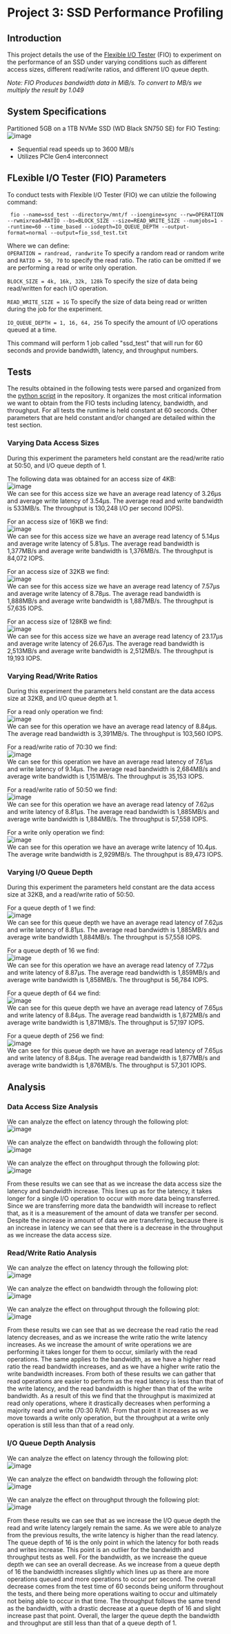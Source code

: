 # Project 3: SSD Performance Profiling

## Introduction
This project details the use of the [Flexible I/O Tester](https://github.com/axboe/fio) (FIO) to experiment on the performance of an SSD under varying conditions such as different access sizes, different read/write ratios, and different I/O queue depth. <br />

*Note: FIO Produces bandwidth data in MiB/s. To convert to MB/s we multiply the result by 1.049*

## System Specifications
Partitioned 5GB on a 1TB NVMe SSD (WD Black SN750 SE)  for FIO Testing: <br />
![image](https://github.com/user-attachments/assets/ec2787d0-0135-4a58-af2c-71be8c7cbe28) <br />

- Sequential read speeds up to 3600 MB/s 
- Utilizes PCIe Gen4 interconnect

## FLexible I/O Tester (FIO) Parameters
To conduct tests with Flexible I/O Tester (FIO) we can utilzie the following command: <br />
```
 fio --name=ssd_test --directory=/mnt/f --ioengine=sync --rw=OPERATION --rwmixread=RATIO --bs=BLOCK_SIZE --size=READ_WRITE_SIZE --numjobs=1 --runtime=60 --time_based --iodepth=IO_QUEUE_DEPTH --output-format=normal --output=fio_ssd_test.txt
``` 
Where we can define: <br />
`OPERATION = randread, randwrite` To specify a random read or random write and `RATIO = 50, 70` to specify the read ratio. The ratio can be omitted if we are performing a read or write only operation. <br />

`BLOCK_SIZE = 4k, 16k, 32k, 128k` To specify the size of data being read/written for each I/O operation. <br />

`READ_WRITE_SIZE = 1G` To specify the size of data being read or written during the job for the experiment. <br />

`IO_QUEUE_DEPTH = 1, 16, 64, 256` To specify the amount of I/O operations queued at a time. <br />

This command will perform 1 job called "ssd_test" that will run for 60 seconds and provide  bandwidth, latency, and throughput numbers. <br />

## Tests
The results obtained in the following tests were parsed and organized from the [python script](https://github.com/marcm24/acs/blob/main/project3/results.py) in the repository. It organizes the most critical information we want to obtain from the FIO tests including latency, bandwidth, and throughput. For all tests the runtime is held constant at 60 seconds. Other parameters that are held constant and/or changed are detailed within the test section. <br />

### Varying Data Access Sizes
During this experiment the parameters held constant are the read/write ratio at 50:50, and I/O queue depth of 1. <br />

The following data was obtained for an access size of 4KB: <br />
![image](https://github.com/user-attachments/assets/8c9ef416-5a33-4936-845f-f554e4a47d91) <br />
We can see for this access size we have an average read latency of 3.26μs and average write latency of 3.54μs. The average read and write bandwidth is 533MB/s. The throughput is 130,248 I/O per second (IOPS). <br />

For an access size of 16KB we find: <br />
![image](https://github.com/user-attachments/assets/83f405ed-a6fb-4595-a7a8-7c6c448a610c) <br />
We can see for this access size we have an average read latency of 5.14μs and average write latency of 5.81μs. The average read bandwidth is 1,377MB/s and average write bandwidth is 1,376MB/s. The throughput is 84,072 IOPS. <br />

For an access size of 32KB we find: <br />
![image](https://github.com/user-attachments/assets/4e99a5b6-febb-40b8-94a1-78b9dfbb49cf) <br />
We can see for this access size we have an average read latency of 7.57μs and average write latency of 8.78μs. The average read bandwidth is 1,888MB/s and average write bandwidth is 1,887MB/s. The throughput is 57,635 IOPS. <br />

For an access size of 128KB we find: <br />
![image](https://github.com/user-attachments/assets/694cc451-0488-4da9-a1c4-84dbf4f1f899) <br />
We can see for this access size we have an average read latency of 23.17μs and average write latency of 26.67μs. The average read bandwidth is 2,513MB/s and average write bandwidth is 2,512MB/s. The throughput is 19,193 IOPS. <br />

### Varying Read/Write Ratios
During this experiment the parameters held constant are the data access size at 32KB, and I/O queue depth at 1. <br />

For a read only operation we find: <br />
![image](https://github.com/user-attachments/assets/6dccb8cb-1f5b-495d-972e-5811ca6ce013) <br />
We can see for this operation we have an average read latency of 8.84μs. The average read bandwidth is 3,391MB/s. The throughput is 103,560 IOPS. <br />

For a read/write ratio of 70:30 we find: <br />
![image](https://github.com/user-attachments/assets/8e3feaac-287c-4d08-b329-95198895c530) <br />
We can see for this operation we have an average read latency of 7.61μs and write latency of 9.14μs. The average read bandwidth is 2,684MB/s and average write bandwidth is 1,151MB/s. The throughput is 35,153 IOPS. <br />

For a read/write ratio of 50:50 we find: <br />
![image](https://github.com/user-attachments/assets/1e279ddf-320f-4a35-8322-c603a69eedf7) <br />
We can see for this operation we have an average read latency of 7.62μs and write latency of 8.81μs. The average read bandwidth is 1,885MB/s and average write bandwidth is 1,884MB/s. The throughput is 57,558 IOPS. <br />

For a write only operation we find: <br />
![image](https://github.com/user-attachments/assets/bcc73870-279f-4abb-92c8-34da79242d22) <br />
We can see for this operation we have an average write latency of 10.4μs. The average write bandwidth is 2,929MB/s. The throughput is 89,473 IOPS. <br />

### Varying I/O Queue Depth
During this experiment the parameters held constant are the data access size at 32KB, and a read/write ratio of 50:50. <br />

For a queue depth of 1 we find: <br />
![image](https://github.com/user-attachments/assets/1e279ddf-320f-4a35-8322-c603a69eedf7) <br />
We can see for this queue depth we have an average read latency of 7.62μs and write latency of 8.81μs. The average read bandwidth is 1,885MB/s and average write bandwidth 1,884MB/s. The throughput is 57,558 IOPS. <br />

For a queue depth of 16 we find: <br />
![image](https://github.com/user-attachments/assets/76f97a5f-4bae-404f-87aa-9a0fd993f070) <br />
We can see for this operation we have an average read latency of 7.72μs and write latency of 8.87μs. The average read bandwidth is 1,859MB/s and average write bandwidth is 1,858MB/s. The throughput is 56,784 IOPS. <br />

For a queue depth of 64 we find: <br />
![image](https://github.com/user-attachments/assets/2039a163-5c07-438d-a0c4-dc7260ff639d) <br />
We can see for this queue depth we have an average read latency of 7.65μs and write latency of 8.84μs. The average read bandwidth is 1,872MB/s and average write bandwidth is 1,871MB/s. The throughput is 57,197 IOPS. <br />

For a queue depth of 256 we find: <br />
![image](https://github.com/user-attachments/assets/83ce8049-75de-4e96-9c7b-884d79dc8c29) <br />
We can see for this queue depth we have an average read latency of 7.65μs and write latency of 8.84μs. The average read bandwidth is 1,877MB/s and average write bandwidth is 1,876MB/s. The throughput is 57,301 IOPS. <br />


## Analysis
### Data Access Size Analysis
We can analyze the effect on latency through the following plot: <br />
![image](https://github.com/user-attachments/assets/e6ddc8f2-6a46-4a40-a4e9-24b4de07a202) <br />

We can analyze the effect on bandwidth through the following plot: <br />
![image](https://github.com/user-attachments/assets/b47578d4-5bb4-420f-8609-46c8bb88ac51) <br />

We can analyze the effect on throughput through the following plot: <br />
![image](https://github.com/user-attachments/assets/bd620090-79d2-4d4c-a3f6-a0a2053fb554) <br />

From these results we can see that as we increase the data access size the latency and bandwidth increase. This lines up as for the latency, it takes longer for a single I/O operation to occur with more data being transferred. Since we are transferring more data the bandwidth will increase to reflect that, as it is a measurement of the amount of data we transfer per second. Despite the increase in amount of data we are transferring, because there is an increase in latency we can see that there is a decrease in the throughput as we increase the data access size. <br />

### Read/Write Ratio Analysis
We can analyze the effect on latency through the following plot: <br />
![image](https://github.com/user-attachments/assets/a7067f01-d16e-4f85-9330-61d80c7afb80) <br />

We can analyze the effect on bandwidth through the following plot: <br />
![image](https://github.com/user-attachments/assets/235be05a-1850-4bea-9873-ba3db8e100fa) <br />

We can analyze the effect on throughput through the following plot: <br />
![image](https://github.com/user-attachments/assets/c79386d7-5e87-412a-a553-95012e114cd7) <br />

From these results we can see that as we decrease the read ratio the read latency decreases, and as we increase the write ratio the write latency increases. As we increase the amount of write operations we are performing it takes longer for them to occur, similarly with the read operations. The same applies to  the bandwidth, as we have a higher read ratio the read bandwidth increases, and as we have a higher write ratio the write bandwidth increases. From both of these results we can gather that read operations are easier to perform as the read latency is less than that of the write latency, and the read bandwidth is higher than that of the write bandwidth. As a result of this we find that the throughput is maximized at read only operations, where it drastically decreases when performing a majority read and write (70:30 R/W). From that point it increases as we move towards a write only operation, but the throughput at a write only operation is still less than that of a read only. <br />
### I/O Queue Depth Analysis
We can analyze the effect on latency through the following plot: <br />
![image](https://github.com/user-attachments/assets/e30d33ca-a60c-4896-afc4-8281b34e0b83) <br />

We can analyze the effect on bandwidth through the following plot: <br />
![image](https://github.com/user-attachments/assets/e58d1d8c-f43b-46be-8306-f8202eac986e) <br />

We can analyze the effect on throughput through the following plot: <br />
![image](https://github.com/user-attachments/assets/9eba0e36-6efa-409d-b5fe-13d9cdbbadc9) <br />

From these results we can see that as we increase the I/O queue depth the read and write latency largely remain the same. As we were able to analyze from the previous results, the write latency is higher than the read latency. The queue depth of 16 is the only point in which the latency for both reads and writes increase. This point is an outlier for the bandwidth and throughput tests as well. For the bandwidth, as we increase the queue depth we can see an overall decrease. As we increase from a queue depth of 16 the bandwidth increases slightly which lines up as there are more operations queued and more operations to occur per second. The overall decrease comes from the test time of 60 seconds being uniform throughout the tests, and there being more operations waiting to occur and ultimately not being able to occur in that time. The throughput follows the same trend as the bandwidth, with a drastic decrease at a queue depth of 16 and slight increase past that point. Overall, the larger the queue depth the bandwidth and throughput are still less than that of a queue depth of 1. <br />
